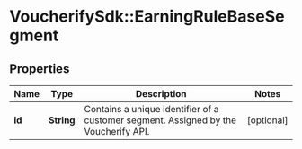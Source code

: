 # VoucherifySdk::EarningRuleBaseSegment

## Properties

| Name | Type | Description | Notes |
| ---- | ---- | ----------- | ----- |
| **id** | **String** | Contains a unique identifier of a customer segment. Assigned by the Voucherify API. | [optional] |


